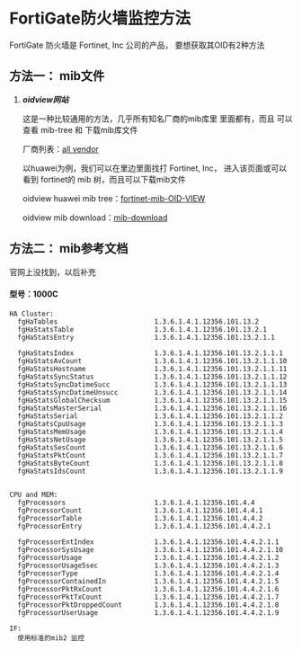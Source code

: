 # FortiGate防火墙监控方法

FortiGate 防火墙是 Fortinet, Inc 公司的产品，
要想获取其OID有2种方法

## 方法一： mib文件

1.  ***oidview网站***

    这是一种比较通用的方法，几乎所有知名厂商的mib库里
    里面都有，而且 可以查看 mib-tree 和 下载mib库文件
    
    厂商列表：[all vendor](http://www.oidview.com/mibs/detail.html)
    
    以huawei为例，我们可以在里边里面找打 Fortinet, Inc，
    进入该页面或可以看到 fortinet的 mib 树，而且可以下载mib文件
    
    oidview huawei mib tree：[fortinet-mib-OID-VIEW](http://www.oidview.com/mibs/12356/FORTINET-FORTIGATE-MIB.html)
    
    oidview  mib download：[mib-download](http://www.oidview.net/tools/index.html)



## 方法二： mib参考文档

官网上没找到，以后补充


#### 型号：1000C
    
```
HA Cluster: 
  fgHaTables	                    1.3.6.1.4.1.12356.101.13.2
  fgHaStatsTable	                1.3.6.1.4.1.12356.101.13.2.1
  fgHaStatsEntry	                1.3.6.1.4.1.12356.101.13.2.1.1

  fgHaStatsIndex	                1.3.6.1.4.1.12356.101.13.2.1.1.1
  fgHaStatsAvCount	                1.3.6.1.4.1.12356.101.13.2.1.1.10
  fgHaStatsHostname	                1.3.6.1.4.1.12356.101.13.2.1.1.11
  fgHaStatsSyncStatus	            1.3.6.1.4.1.12356.101.13.2.1.1.12
  fgHaStatsSyncDatimeSucc	        1.3.6.1.4.1.12356.101.13.2.1.1.13
  fgHaStatsSyncDatimeUnsucc	        1.3.6.1.4.1.12356.101.13.2.1.1.14
  fgHaStatsGlobalChecksum	        1.3.6.1.4.1.12356.101.13.2.1.1.15
  fgHaStatsMasterSerial	            1.3.6.1.4.1.12356.101.13.2.1.1.16
  fgHaStatsSerial	                1.3.6.1.4.1.12356.101.13.2.1.1.2
  fgHaStatsCpuUsage	                1.3.6.1.4.1.12356.101.13.2.1.1.3
  fgHaStatsMemUsage	                1.3.6.1.4.1.12356.101.13.2.1.1.4
  fgHaStatsNetUsage	                1.3.6.1.4.1.12356.101.13.2.1.1.5
  fgHaStatsSesCount	                1.3.6.1.4.1.12356.101.13.2.1.1.6
  fgHaStatsPktCount	                1.3.6.1.4.1.12356.101.13.2.1.1.7
  fgHaStatsByteCount	            1.3.6.1.4.1.12356.101.13.2.1.1.8
  fgHaStatsIdsCount	                1.3.6.1.4.1.12356.101.13.2.1.1.9
  
  
CPU and MEM:
  fgProcessors	                    1.3.6.1.4.1.12356.101.4.4
  fgProcessorCount	                1.3.6.1.4.1.12356.101.4.4.1
  fgProcessorTable	                1.3.6.1.4.1.12356.101.4.4.2
  fgProcessorEntry	                1.3.6.1.4.1.12356.101.4.4.2.1
  
  fgProcessorEntIndex	            1.3.6.1.4.1.12356.101.4.4.2.1.1
  fgProcessorSysUsage	            1.3.6.1.4.1.12356.101.4.4.2.1.10
  fgProcessorUsage	                1.3.6.1.4.1.12356.101.4.4.2.1.2
  fgProcessorUsage5sec	            1.3.6.1.4.1.12356.101.4.4.2.1.3
  fgProcessorType          	        1.3.6.1.4.1.12356.101.4.4.2.1.4
  fgProcessorContainedIn  	        1.3.6.1.4.1.12356.101.4.4.2.1.5
  fgProcessorPktRxCount	            1.3.6.1.4.1.12356.101.4.4.2.1.6
  fgProcessorPktTxCount	            1.3.6.1.4.1.12356.101.4.4.2.1.7
  fgProcessorPktDroppedCount        1.3.6.1.4.1.12356.101.4.4.2.1.8
  fgProcessorUserUsage	            1.3.6.1.4.1.12356.101.4.4.2.1.9

IF:
  使用标准的mib2 监控

```